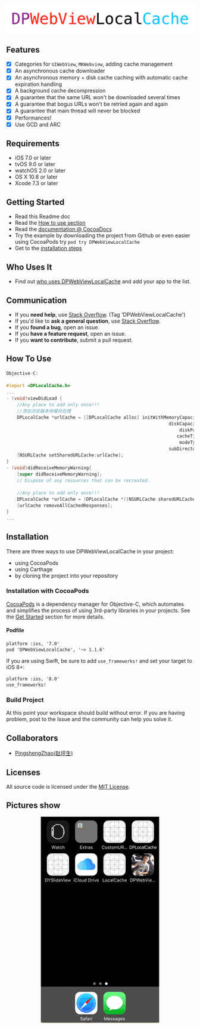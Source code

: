 <p align="center" >
<img src="header.png" title="DPWebViewLocalCache logo" float=left>
</p>

## Features

- [x] Categories for `UIWebView`, `MKWebview`, adding cache management
- [x] An asynchronous cache downloader
- [x] An asynchronous memory + disk cache caching with automatic cache expiration handling
- [x] A background cache decompression
- [x] A guarantee that the same URL won't be downloaded several times
- [x] A guarantee that bogus URLs won't be retried again and again
- [x] A guarantee that main thread will never be blocked
- [x] Performances!
- [x] Use GCD and ARC

## Requirements
- iOS 7.0 or later
- tvOS 9.0 or later
- watchOS 2.0 or later
- OS X 10.8 or later
- Xcode 7.3 or later

## Getting Started
- Read this Readme doc
- Read the [How to use section](https://github.com/xiayuqingfeng/DPWebViewLocalCache#how-to-use)
- Read the [documentation @ CocoaDocs](http://cocoadocs.org/docsets/DPWebViewLocalCache/)
- Try the example by downloading the project from Github or even easier using CocoaPods try `pod try DPWebViewLocalCache`
- Get to the [installation steps](https://github.com/rs/DPWebViewLocalCache#installation)

## Who Uses It
- Find out [who uses DPWebViewLocalCache](https://github.com/xiayuqingfeng/DPWebViewLocalCache/wiki/Who-Uses-DPWebViewLocalCache) and add your app to the list.

## Communication
- If you **need help**, use [Stack Overflow](http://stackoverflow.com/questions/tagged/DPWebViewLocalCache). (Tag 'DPWebViewLocalCache')
- If you'd like to **ask a general question**, use [Stack Overflow](http://stackoverflow.com/questions/tagged/DPWebViewLocalCache).
- If you **found a bug**, open an issue.
- If you **have a feature request**, open an issue.
- If you **want to contribute**, submit a pull request.

## How To Use

```objective-c
Objective-C:

#import <DPLocalCache.h>
...
- (void)viewDidLoad {
    //Any place to add only once!!!
    //添加浏览器本地缓存处理
    DPLocalCache *urlCache = [[DPLocalCache alloc] initWithMemoryCapacity:20 * 1024 * 1024
                                                             diskCapacity:200 * 1024 * 1024
                                                                 diskPath:nil
                                                                cacheTime:60*60*24
                                                                 modeTybe:DOWNLOAD_MODE
                                                             subDirectory:@"PXPT"];
    [NSURLCache setSharedURLCache:urlCache];
}
- (void)didReceiveMemoryWarning{
    [super didReceiveMemoryWarning];
    // Dispose of any resources that can be recreated.

    //Any place to add only once!!!
    DPLocalCache *urlCache = (DPLocalCache *)[NSURLCache sharedURLCache];
    [urlCache removeAllCachedResponses];
}
...

```

Installation
------------

There are three ways to use DPWebViewLocalCache in your project:
- using CocoaPods
- using Carthage
- by cloning the project into your repository

### Installation with CocoaPods

[CocoaPods](http://cocoapods.org/) is a dependency manager for Objective-C, which automates and simplifies the process of using 3rd-party libraries in your projects. See the [Get Started](http://cocoapods.org/#get_started) section for more details.

#### Podfile
```
platform :ios, '7.0'
pod 'DPWebViewLocalCache', '~> 1.1.6'
```

If you are using Swift, be sure to add `use_frameworks!` and set your target to iOS 8+:
```
platform :ios, '8.0'
use_frameworks!
```

### Build Project
At this point your workspace should build without error. If you are having problem, post to the Issue and the
community can help you solve it.

## Collaborators
- [PingshengZhao(赵坪生)](https://github.com/PingshengZhao)

## Licenses
All source code is licensed under the [MIT License](https://github.com/xiayuqingfeng/DPWebViewLocalCache/blob/master/LICENSE).

## Pictures show
<p align="center" >
<img src="DPWebViewLocalCacheDemo.gif" title="DPWebViewLocalCache sequence diagram">
</p>
